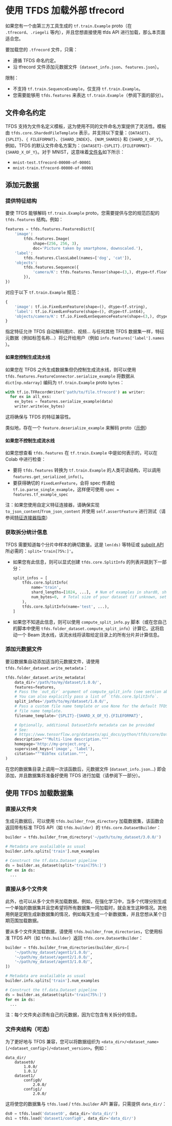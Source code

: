 # 使用 TFDS 加载外部 tfrecord

如果您有一个由第三方工具生成的 `tf.train.Example` proto（在 `.tfrecord`、`.riegeli` 等内），并且您想直接使用 tfds API 进行加载，那么本页面适合您。

要加载您的 `.tfrecord` 文件，只需：

- 遵循 TFDS 命名约定。
- 沿 tfrecord 文件添加元数据文件（`dataset_info.json`、`features.json`）。

限制：

- 不支持 `tf.train.SequenceExample`，仅支持 `tf.train.Example`。
- 您需要能够用 `tfds.features` 来表达 `tf.train.Example`（参阅下面的部分）。

## 文件命名约定

TFDS 支持为文件名定义模板，这为使用不同的文件命名方案提供了灵活性。模板由 `tfds.core.ShardedFileTemplate` 表示，并支持以下变量：`{DATASET}`、`{SPLIT}`、`{ FILEFORMAT}`、`{SHARD_INDEX}`、`{NUM_SHARDS}` 和 `{SHARD_X_OF_Y}`。例如，TFDS 的默认文件命名方案为：`{DATASET}-{SPLIT}.{FILEFORMAT}-{SHARD_X_OF_Y}`。对于 MNIST，这意味着[文件名](https://console.cloud.google.com/storage/browser/tfds-data/datasets/mnist/3.0.1)如下所示：

- `mnist-test.tfrecord-00000-of-00001`
- `mnist-train.tfrecord-00000-of-00001`

## 添加元数据

### 提供特征结构

要使 TFDS 能够解码 `tf.train.Example` proto，您需要提供与您的规范匹配的 `tfds.features` 结构。例如：

```python
features = tfds.features.FeaturesDict({
    'image':
        tfds.features.Image(
            shape=(256, 256, 3),
            doc='Picture taken by smartphone, downscaled.'),
    'label':
        tfds.features.ClassLabel(names=['dog', 'cat']),
    'objects':
        tfds.features.Sequence({
            'camera/K': tfds.features.Tensor(shape=(3,), dtype=tf.float32),
        }),
})
```

对应于以下 `tf.train.Example` 规范：

```python
{
    'image': tf.io.FixedLenFeature(shape=(), dtype=tf.string),
    'label': tf.io.FixedLenFeature(shape=(), dtype=tf.int64),
    'objects/camera/K': tf.io.FixedLenSequenceFeature(shape=(3,), dtype=tf.int64),
}
```

指定特征允许 TFDS 自动解码图片、视频… 与任何其他 TFDS 数据集一样，特征元数据（例如标签名称…）将公开给用户（例如 `info.features['label'].names` ）。

#### 如果您控制生成流水线

如果您在 TFDS 之外生成数据集但仍控制生成流水线，则可以使用 `tfds.features.FeatureConnector.serialize_example` 将数据从 `dict[np.ndarray]` 编码为 `tf.train.Example` proto `bytes`：

```python
with tf.io.TFRecordWriter('path/to/file.tfrecord') as writer:
  for ex in all_exs:
    ex_bytes = features.serialize_example(data)
    writer.write(ex_bytes)
```

这将确保与 TFDS 的特征兼容性。

类似地，存在一个 `feature.deserialize_example` 来解码 proto（[示例](https://www.tensorflow.org/datasets/features#serializedeserialize_to_proto)）

#### 如果您不控制生成流水线

如果您想查看 `tfds.features` 在 `tf.train.Example` 中是如何表示的，可以在 Colab 中进行检查：

- 要将 `tfds.features` 转换为 `tf.train.Example` 的人类可读结构，可以调用 `features.get_serialized_info()`。
- 要获得确切的 `FixedLenFeature`，会将 spec 传递给 `tf.io.parse_single_example`，这样便可使用 `spec = features.tf_example_spec`

注：如果您使用自定义特征连接器，请确保实现 `to_json_content`/`from_json_content` 并使用 `self.assertFeature` 进行测试（请参阅[特征连接器指南](https://www.tensorflow.org/datasets/features#create_your_own_tfdsfeaturesfeatureconnector)）

### 获取拆分统计信息

TFDS 需要知道每个分片中样本的确切数量。这是 `len(ds)` 等特征或 [subplit API](https://www.tensorflow.org/datasets/splits) 所必需的：`split='train[75%:]'`。

- 如果您有此信息，则可以显式创建 `tfds.core.SplitInfo` 的列表并跳到下一部分：

    ```python
    split_infos = [
        tfds.core.SplitInfo(
            name='train',
            shard_lengths=[1024, ...],  # Num of examples in shard0, shard1,...
            num_bytes=0,  # Total size of your dataset (if unknown, set to 0)
        ),
        tfds.core.SplitInfo(name='test', ...),
    ]
    ```

- 如果您不知道此信息，则可以使用 `compute_split_info.py` 脚本（或在您自己的脚本中使用 `tfds.folder_dataset.compute_split_info`）计算它。这将启动一个 Beam 流水线，该流水线将读取给定目录上的所有分片并计算信息。

### 添加元数据文件

要沿数据集自动添加适当的元数据文件，请使用 `tfds.folder_dataset.write_metadata`：

```python
tfds.folder_dataset.write_metadata(
    data_dir='/path/to/my/dataset/1.0.0/',
    features=features,
    # Pass the `out_dir` argument of compute_split_info (see section above)
    # You can also explicitly pass a list of `tfds.core.SplitInfo`.
    split_infos='/path/to/my/dataset/1.0.0/',
    # Pass a custom file name template or use None for the default TFDS
    # file name template.
    filename_template='{SPLIT}-{SHARD_X_OF_Y}.{FILEFORMAT}',

    # Optionally, additional DatasetInfo metadata can be provided
    # See:
    # https://www.tensorflow.org/datasets/api_docs/python/tfds/core/DatasetInfo
    description="""Multi-line description."""
    homepage='http://my-project.org',
    supervised_keys=('image', 'label'),
    citation="""BibTex citation.""",
)
```

在您的数据集目录上调用一次该函数后，元数据文件 (`dataset_info.json`...) 即会添加，并且数据集将准备好使用 TFDS 进行加载（请参阅下一部分）。

## 使用 TFDS 加载数据集

### 直接从文件夹

生成元数据后，可以使用 `tfds.builder_from_directory` 加载数据集，该函数会返回带有标准 TFDS API（如 `tfds.builder`）的 `tfds.core.DatasetBuilder`：

```python
builder = tfds.builder_from_directory('~/path/to/my_dataset/3.0.0/')

# Metadata are avalailable as usual
builder.info.splits['train'].num_examples

# Construct the tf.data.Dataset pipeline
ds = builder.as_dataset(split='train[75%:]')
for ex in ds:
  ...
```

### 直接从多个文件夹

此外，也可以从多个文件夹加载数据。例如，在强化学习中，当多个代理分别生成一个单独的数据集并且您希望将所有数据集一同加载时，就会发生这种情况。其他用例是定期生成新数据集的情况，例如每天生成一个新数据集，并且您想从某个日期范围加载数据。

要从多个文件夹加载数据，请使用 `tfds.builder_from_directories`，它使用标准 TFDS API（如 `tfds.builder`）返回 `tfds.core.DatasetBuilder`：

```python
builder = tfds.builder_from_directories(builder_dirs=[
    '~/path/my_dataset/agent1/1.0.0/',
    '~/path/my_dataset/agent2/1.0.0/',
    '~/path/my_dataset/agent3/1.0.0/',
])

# Metadata are avalailable as usual
builder.info.splits['train'].num_examples

# Construct the tf.data.Dataset pipeline
ds = builder.as_dataset(split='train[75%:]')
for ex in ds:
  ...
```

注：每个文件夹必须有自己的元数据，因为它包含有关拆分的信息。

### 文件夹结构（可选）

为了更好地与 TFDS 兼容，您可以将数据组织为 `<data_dir>/<dataset_name>[/<dataset_config>]/<dataset_version>`。例如：

```
data_dir/
    dataset0/
        1.0.0/
        1.0.1/
    dataset1/
        config0/
            2.0.0/
        config1/
            2.0.0/
```

这将使您的数据集与 `tfds.load` / `tfds.builder` API 兼容，只需提供 `data_dir/`：

```python
ds0 = tfds.load('dataset0', data_dir='data_dir/')
ds1 = tfds.load('dataset1/config0', data_dir='data_dir/')
```
